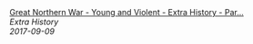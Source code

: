 <!--2024-07-21 00:21:39-->
<div class="yb">
  <a class="nodecor" href="/index.html?istoriya/great_northern_war_-_young_and_violent_-_extra_history_-_part_3">
    <img class="preview" data-videoid="dovxeQEDils" src="https://i.ytimg.com/vi/dovxeQEDils/hqdefault.jpg" align="middle" alt="">
  </a>
  <div class="inlbl text">
    <a class="nodecor" href="/index.html?istoriya/great_northern_war_-_young_and_violent_-_extra_history_-_part_3">Great Northern War - Young and Violent - Extra History - Par...</a><br>
    <i class="smaller2">Extra History</i><br>
    <i class="smaller3">2017-09-09</i>
  </div>
</div>
